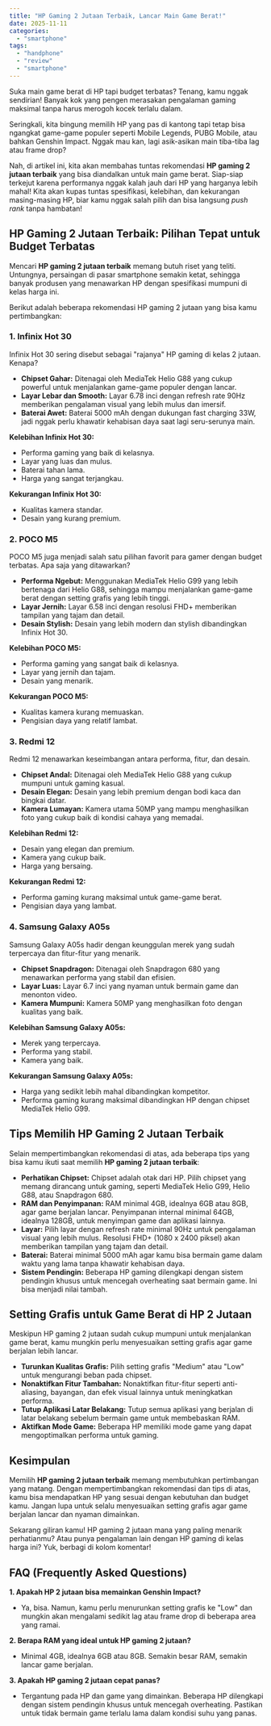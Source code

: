 ```yaml
---
title: "HP Gaming 2 Jutaan Terbaik, Lancar Main Game Berat!"
date: 2025-11-11
categories: 
  - "smartphone"
tags: 
  - "handphone"
  - "review"
  - "smartphone"
---
```


Suka main game berat di HP tapi budget terbatas? Tenang, kamu nggak sendirian! Banyak kok yang pengen merasakan pengalaman gaming maksimal tanpa harus merogoh kocek terlalu dalam.

Seringkali, kita bingung memilih HP yang pas di kantong tapi tetap bisa ngangkat game-game populer seperti Mobile Legends, PUBG Mobile, atau bahkan Genshin Impact. Nggak mau kan, lagi asik-asikan main tiba-tiba lag atau frame drop?

Nah, di artikel ini, kita akan membahas tuntas rekomendasi **HP gaming 2 jutaan terbaik** yang bisa diandalkan untuk main game berat. Siap-siap terkejut karena performanya nggak kalah jauh dari HP yang harganya lebih mahal! Kita akan kupas tuntas spesifikasi, kelebihan, dan kekurangan masing-masing HP, biar kamu nggak salah pilih dan bisa langsung _push rank_ tanpa hambatan!

## HP Gaming 2 Jutaan Terbaik: Pilihan Tepat untuk Budget Terbatas

Mencari **HP gaming 2 jutaan terbaik** memang butuh riset yang teliti. Untungnya, persaingan di pasar smartphone semakin ketat, sehingga banyak produsen yang menawarkan HP dengan spesifikasi mumpuni di kelas harga ini.

Berikut adalah beberapa rekomendasi HP gaming 2 jutaan yang bisa kamu pertimbangkan:

### 1\. Infinix Hot 30

Infinix Hot 30 sering disebut sebagai "rajanya" HP gaming di kelas 2 jutaan. Kenapa?

- **Chipset Gahar:** Ditenagai oleh MediaTek Helio G88 yang cukup powerful untuk menjalankan game-game populer dengan lancar.
- **Layar Lebar dan Smooth:** Layar 6.78 inci dengan refresh rate 90Hz memberikan pengalaman visual yang lebih mulus dan imersif.
- **Baterai Awet:** Baterai 5000 mAh dengan dukungan fast charging 33W, jadi nggak perlu khawatir kehabisan daya saat lagi seru-serunya main.

**Kelebihan Infinix Hot 30:**

- Performa gaming yang baik di kelasnya.
- Layar yang luas dan mulus.
- Baterai tahan lama.
- Harga yang sangat terjangkau.

**Kekurangan Infinix Hot 30:**

- Kualitas kamera standar.
- Desain yang kurang premium.

### 2\. POCO M5

POCO M5 juga menjadi salah satu pilihan favorit para gamer dengan budget terbatas. Apa saja yang ditawarkan?

- **Performa Ngebut:** Menggunakan MediaTek Helio G99 yang lebih bertenaga dari Helio G88, sehingga mampu menjalankan game-game berat dengan setting grafis yang lebih tinggi.
- **Layar Jernih:** Layar 6.58 inci dengan resolusi FHD+ memberikan tampilan yang tajam dan detail.
- **Desain Stylish:** Desain yang lebih modern dan stylish dibandingkan Infinix Hot 30.

**Kelebihan POCO M5:**

- Performa gaming yang sangat baik di kelasnya.
- Layar yang jernih dan tajam.
- Desain yang menarik.

**Kekurangan POCO M5:**

- Kualitas kamera kurang memuaskan.
- Pengisian daya yang relatif lambat.

### 3\. Redmi 12

Redmi 12 menawarkan keseimbangan antara performa, fitur, dan desain.

- **Chipset Andal:** Ditenagai oleh MediaTek Helio G88 yang cukup mumpuni untuk gaming kasual.
- **Desain Elegan:** Desain yang lebih premium dengan bodi kaca dan bingkai datar.
- **Kamera Lumayan:** Kamera utama 50MP yang mampu menghasilkan foto yang cukup baik di kondisi cahaya yang memadai.

**Kelebihan Redmi 12:**

- Desain yang elegan dan premium.
- Kamera yang cukup baik.
- Harga yang bersaing.

**Kekurangan Redmi 12:**

- Performa gaming kurang maksimal untuk game-game berat.
- Pengisian daya yang lambat.

### 4\. Samsung Galaxy A05s

Samsung Galaxy A05s hadir dengan keunggulan merek yang sudah terpercaya dan fitur-fitur yang menarik.

- **Chipset Snapdragon:** Ditenagai oleh Snapdragon 680 yang menawarkan performa yang stabil dan efisien.
- **Layar Luas:** Layar 6.7 inci yang nyaman untuk bermain game dan menonton video.
- **Kamera Mumpuni:** Kamera 50MP yang menghasilkan foto dengan kualitas yang baik.

**Kelebihan Samsung Galaxy A05s:**

- Merek yang terpercaya.
- Performa yang stabil.
- Kamera yang baik.

**Kekurangan Samsung Galaxy A05s:**

- Harga yang sedikit lebih mahal dibandingkan kompetitor.
- Performa gaming kurang maksimal dibandingkan HP dengan chipset MediaTek Helio G99.

## Tips Memilih HP Gaming 2 Jutaan Terbaik

Selain mempertimbangkan rekomendasi di atas, ada beberapa tips yang bisa kamu ikuti saat memilih **HP gaming 2 jutaan terbaik**:

- **Perhatikan Chipset:** Chipset adalah otak dari HP. Pilih chipset yang memang dirancang untuk gaming, seperti MediaTek Helio G99, Helio G88, atau Snapdragon 680.
- **RAM dan Penyimpanan:** RAM minimal 4GB, idealnya 6GB atau 8GB, agar game berjalan lancar. Penyimpanan internal minimal 64GB, idealnya 128GB, untuk menyimpan game dan aplikasi lainnya.
- **Layar:** Pilih layar dengan refresh rate minimal 90Hz untuk pengalaman visual yang lebih mulus. Resolusi FHD+ (1080 x 2400 piksel) akan memberikan tampilan yang tajam dan detail.
- **Baterai:** Baterai minimal 5000 mAh agar kamu bisa bermain game dalam waktu yang lama tanpa khawatir kehabisan daya.
- **Sistem Pendingin:** Beberapa HP gaming dilengkapi dengan sistem pendingin khusus untuk mencegah overheating saat bermain game. Ini bisa menjadi nilai tambah.

## Setting Grafis untuk Game Berat di HP 2 Jutaan

Meskipun HP gaming 2 jutaan sudah cukup mumpuni untuk menjalankan game berat, kamu mungkin perlu menyesuaikan setting grafis agar game berjalan lebih lancar.

- **Turunkan Kualitas Grafis:** Pilih setting grafis "Medium" atau "Low" untuk mengurangi beban pada chipset.
- **Nonaktifkan Fitur Tambahan:** Nonaktifkan fitur-fitur seperti anti-aliasing, bayangan, dan efek visual lainnya untuk meningkatkan performa.
- **Tutup Aplikasi Latar Belakang:** Tutup semua aplikasi yang berjalan di latar belakang sebelum bermain game untuk membebaskan RAM.
- **Aktifkan Mode Game:** Beberapa HP memiliki mode game yang dapat mengoptimalkan performa untuk gaming.

## Kesimpulan

Memilih **HP gaming 2 jutaan terbaik** memang membutuhkan pertimbangan yang matang. Dengan mempertimbangkan rekomendasi dan tips di atas, kamu bisa mendapatkan HP yang sesuai dengan kebutuhan dan budget kamu. Jangan lupa untuk selalu menyesuaikan setting grafis agar game berjalan lancar dan nyaman dimainkan.

Sekarang giliran kamu! HP gaming 2 jutaan mana yang paling menarik perhatianmu? Atau punya pengalaman lain dengan HP gaming di kelas harga ini? Yuk, berbagi di kolom komentar!

## FAQ (Frequently Asked Questions)

**1\. Apakah HP 2 jutaan bisa memainkan Genshin Impact?**

- Ya, bisa. Namun, kamu perlu menurunkan setting grafis ke "Low" dan mungkin akan mengalami sedikit lag atau frame drop di beberapa area yang ramai.

**2\. Berapa RAM yang ideal untuk HP gaming 2 jutaan?**

- Minimal 4GB, idealnya 6GB atau 8GB. Semakin besar RAM, semakin lancar game berjalan.

**3\. Apakah HP gaming 2 jutaan cepat panas?**

- Tergantung pada HP dan game yang dimainkan. Beberapa HP dilengkapi dengan sistem pendingin khusus untuk mencegah overheating. Pastikan untuk tidak bermain game terlalu lama dalam kondisi suhu yang panas.
